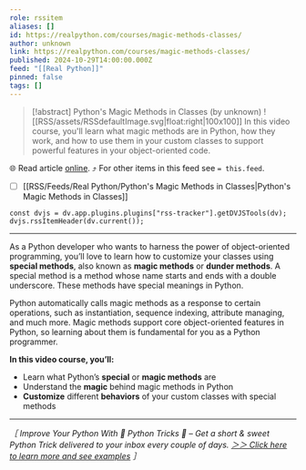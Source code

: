 ```yaml
---
role: rssitem
aliases: []
id: https://realpython.com/courses/magic-methods-classes/
author: unknown
link: https://realpython.com/courses/magic-methods-classes/
published: 2024-10-29T14:00:00.000Z
feed: "[[Real Python]]"
pinned: false
tags: []
---
```


> [!abstract] Python's Magic Methods in Classes (by unknown)
> ![[RSS/assets/RSSdefaultImage.svg|float:right|100x100]] In this video course, you'll learn what magic methods are in Python, how they work, and how to use them in your custom classes to support powerful features in your object-oriented code.

🌐 Read article [online](https://realpython.com/courses/magic-methods-classes/). ⤴ For other items in this feed see `= this.feed`.

- [ ] [[RSS/Feeds/Real Python/Python's Magic Methods in Classes|Python's Magic Methods in Classes]]

~~~dataviewjs
const dvjs = dv.app.plugins.plugins["rss-tracker"].getDVJSTools(dv);
dvjs.rssItemHeader(dv.current());
~~~

- - -

As a Python developer who wants to harness the power of object-oriented programming, you’ll love to learn how to customize your classes using **special methods**, also known as **magic methods** or **dunder methods**. A special method is a method whose name starts and ends with a double underscore. These methods have special meanings in Python.

Python automatically calls magic methods as a response to certain operations, such as instantiation, sequence indexing, attribute managing, and much more. Magic methods support core object-oriented features in Python, so learning about them is fundamental for you as a Python programmer.

**In this video course, you’ll:**

- Learn what Python’s **special** or **magic methods** are
- Understand the **magic** behind magic methods in Python
- **Customize** different **behaviors** of your custom classes with special methods

---

_［ Improve Your Python With 🐍 Python Tricks 💌 – Get a short & sweet Python Trick delivered to your inbox every couple of days. [＞＞ Click here to learn more and see examples](https://realpython.com/python-tricks/?utm_source=realpython&utm_medium=rss&utm_campaign=footer) ］_